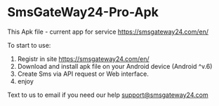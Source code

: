 # SmsGateWay24-Pro-Apk

This Apk file - current app for service https://smsgateway24.com/en/


To start to use:
1. Registr in site https://smsgateway24.com/en/
2. Download and install apk file on your Android device (Android ^v.6)
3. Create Sms via API request or Web interface. 
4. enjoy

Text to us to email if you need our help
support@smsgateway24.com

